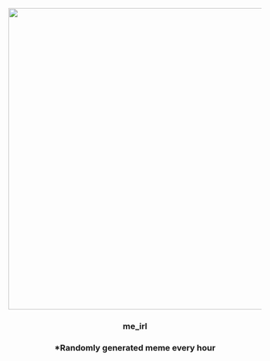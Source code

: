 <p align="center">
        <img src="https://i.redd.it/4rht7i60mqr91.jpg" width="600" height="600">
        </p>
        <h3 align="center">me_irl</h3>
        <h3 align="center">*Randomly generated meme every hour</h3>
    